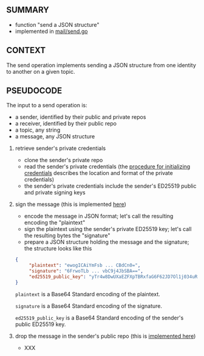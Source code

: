 ## SUMMARY

- function "send a JSON structure"
- implemented in [mail/send.go](../../proto/mail/send.go)

## CONTEXT

The send operation implements sending a JSON structure from one identity to another on a given topic.

## PSEUDOCODE

The input to a send operation is:
- a sender, identified by their public and private repos
- a receiver, identified by their public repo
- a topic, any string
- a message, any JSON structure

1. retrieve sender's private credentials

     - clone the sender's private repo
     - read the sender's private credentials (the [procedure for initializing credentials](init-user-id.md) describes the location and format of the private credentials)
     - the sender's private credentials include the sender's ED25519 public and private signing keys

2. sign the message (this is implemented [here](https://github.com/gov4git/gov4git/blob/main/proto/id/crypto.go#L48))

     - encode the message in JSON format; let's call the resulting encoding the "plaintext"
     - sign the plaintext using the sender's private ED25519 key; let's call the resulting bytes the "signature"
     - prepare a JSON structure holding the message and the signature; the structure looks like this

     ```json
     {
          "plaintext": "ewogICAiYmFsb ... CBdCn0=",
          "signature": "6FrwoTLb ... vbC9j4JbSBA==",
          "ed25519_public_key": "yTr4w8DwUXaEZFXpTBRxfaG6F62JD7Ol1j034uRDY+4="
     }
     ```

     `plaintext` is a Base64 Standard encoding of the plaintext.

     `signature` is a Base64 Standard encoding of the signature.

     `ed25519_public_key` is a Base64 Standard encoding of the sender's public ED25519 key.

3. drop the message in the sender's public repo (this is [implemented here](https://github.com/gov4git/gov4git/blob/main/proto/mail/send.go#L16))

     - XXX